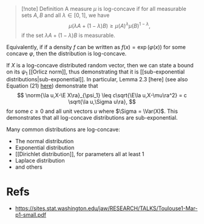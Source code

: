 > [!note] Definition
> A measure $\mu$ is log-concave if for all measurable sets $A, B$ and all $\lambda\in[0,1]$, we have $$\mu(\lambda A + (1-\lambda)B) \geq \mu(A)^\lambda \mu(B)^{1-\lambda},$$
> if the set $\lambda A + (1-\lambda)B$ is measurable. 

Equivalently, if if a density $f$ can be written as $f(x) = \exp(\varphi(x))$ for some concave $\varphi$, then the distribution is log-concave.  

If $X$ is a log-concave distributed random vector, then we can state a bound on its $\psi_1$ [[Orlicz norm]], thus demonstrating that it is [[sub-exponential distributions|sub-exponential]]. In particular, Lemma 2.3 [here] (see also Equation (21) [here](https://arxiv.org/pdf/2108.08198)) demonstrate that 
$$
\norm{\la u,X-\E X\ra}_{\psi_1} \leq c\sqrt{\E\la u,X-\mu\ra^2} = c \sqrt{\la u,\Sigma u\ra},
$$
for some $c\geq 0$ and all unit vectors $u$ where $\Sigma = \Var(X)$. This demonstrates that all log-concave distributions are sub-exponential.  



Many common distributions are log-concave: 
- The normal distribution 
- Exponential distribution 
- [[Dirichlet distribution]], for parameters all at least 1 
- Laplace distribution 
- and others 

# Refs 
- https://sites.stat.washington.edu/jaw/RESEARCH/TALKS/Toulouse1-Mar-p1-small.pdf

